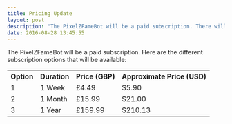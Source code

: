 ```yaml
---
title: Pricing Update
layout: post
description: "The PixelZFameBot will be a paid subscription. There will be three different subscription options. A 1 week subscription which will cost £4.99 (~$5.90), a 1 month subscription which will cost £15.99 (~$21) and 1 year subscription which will cost £159.99 (~$210.13)"
date: 2016-08-28 13:45:55
---
```


The PixelZFameBot will be a paid subscription. Here are the different subscription options that will be available:

<table>
	<tr>
		<th>Option</th>
		<th>Duration</th>
		<th>Price (GBP)</th>
		<th>Approximate Price (USD)</th>
	</tr>
	<tr>
		<td>1</td>
		<td>1 Week</td>
		<td>£4.49</td>
		<td>$5.90</td>
	</tr>
	<tr>
		<td>2</td>
		<td>1 Month</td>
		<td>£15.99</td>
		<td>$21.00</td>
	</tr>
	<tr>
		<td>3</td>
		<td>1 Year</td>
		<td>£159.99</td>
		<td>$210.13</td>
	</tr>
</table>